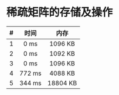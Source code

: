 # 稀疏矩阵的存储及操作

| #          | 时间                           | 内存                           |
|:----------:|:------------------------------:|:------------------------------:|
|1|0 ms|1096 KB|
|2|0 ms|1092 KB|
|3|0 ms|1096 KB|
|4|772 ms|4088 KB|
|5|344 ms|18804 KB|
